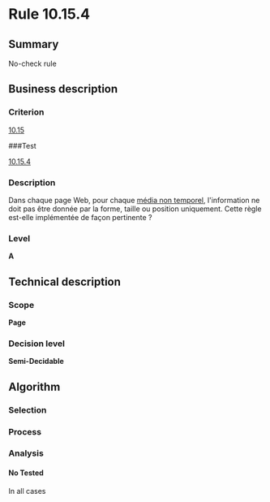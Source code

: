 # Rule 10.15.4

## Summary

No-check rule

## Business description

### Criterion

[10.15](http://references.modernisation.gouv.fr/referentiel-technique-0#crit-10-15)

###Test

[10.15.4](http://references.modernisation.gouv.fr/referentiel-technique-0#test-10-15-4)

### Description

Dans chaque page Web, pour chaque <a href="http://references.modernisation.gouv.fr/referentiel-technique-0#mMediaNoTemp">m&eacute;dia non temporel</a>, l'information ne doit pas &ecirc;tre donn&eacute;e par la forme, taille ou position uniquement. Cette r&egrave;gle est-elle impl&eacute;ment&eacute;e de fa&ccedil;on pertinente ?

### Level

**A**

## Technical description

### Scope

**Page**

### Decision level

**Semi-Decidable**

## Algorithm

### Selection

### Process

### Analysis

#### No Tested 

In all cases





